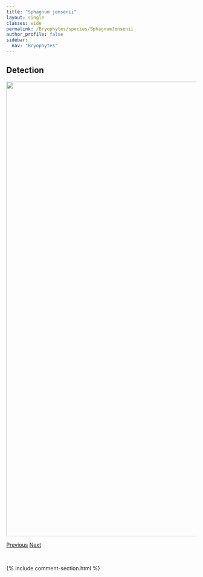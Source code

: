 ```yaml
---
title: "Sphagnum jensenii"
layout: single
classes: wide
permalink: /Bryophytes/species/SphagnumJensenii
author_profile: false
sidebar:
  nav: "Bryophytes"
---
```


<h2>Detection</h2>

<a href="https://drive.google.com/uc?export=view&id=11nkIX_pHJwtknP7XH39FF4R5JgcpXB_1">
<img src="https://drive.google.com/uc?export=view&id=11nkIX_pHJwtknP7XH39FF4R5JgcpXB_1" height = "1200" width = "800">
</a>


<a href="/DevelopmentWebsite/Bryophytes/species/SphagnumIsoviitae" class="pagination--pager" title="Sphagnum isoviitae">Previous</a> <a href="/DevelopmentWebsite/Bryophytes/species/SphagnumLindbergii" class="pagination--pager" title="Sphagnum lindbergii">Next</a>

<p>&nbsp;</p>

{% include comment-section.html %}
